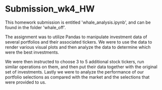 # Submission_wk4_HW


This homework submission is entitled 'whale_analysis.ipynb', and can be found in the folder 'whale_off'. 

The assignment was to utilize Pandas to manipulate investment data of several portfolios and their associated tickers. We were to use the data to render various visual plots and then analyze the data to
determine which were the best investments. 

We were then instructed to choose 3 to 5 additional stock tickers, run similar operations on them, and then put their data together with the original set of investments. Lastly we were to analyze the performance of our portfolio selections as compared with the market and the selections that were provided to us. 
